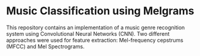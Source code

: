 # Music Classification using Melgrams
This repository contains an implementation of a music genre recognition system using Convolutional Neural Networks (CNN). Two different approaches were used for feature extraction: Mel-frequency cepstrums (MFCC) and Mel Spectrograms.
